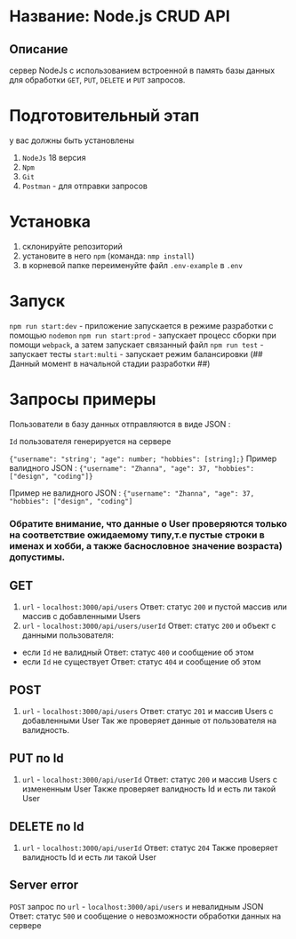 # Название: Node.js CRUD API

## Описание

сервер NodeJs с использованием встроенной в память базы данных для обработки `GET`, `PUT`, `DELETE` и `PUT` запросов.

# Подготовительный этап

у вас должны быть установлены

1. `NodeJs` 18 версия
2. `Npm`
3. `Git`
4. `Postman` - для отправки запросов

# Установка

1. склонируйте репозиторий
2. установите в него `npm` (команда: `nmp install`)
3. в корневой папке переименуйте файл `.env-example` в `.env`

# Запуск

`npm run start:dev` - приложение запускается в режиме разработки с помощью `nodemon`
`npm run start:prod` - запускает процесс сборки при помощи `webpack`, а затем запускает связанный файл
`npm run test` - запускает тесты
`start:multi` - запускает режим балансировки (## Данный момент в начальной стадии разработки ##)

# Запросы примеры

Пользователи в базу данных отправляются в виде JSON :

`Id` пользователя генерируется на сервере

`{"username": "string'; "age": number; "hobbies": [string];}`
Пример валидного JSON :
`{"username": "Zhanna", "age": 37, "hobbies": ["design", "coding"]}`

Пример не валидного JSON :
`{"username": "Zhanna", "age": 37, "hobbies": ["design", "coding"]`

### Обратите внимание, что данные о User проверяются только на соответствие ожидаемому типу,т.е пустые строки в именах и хобби, а также баснословное значение возраста) допустимы.

## GET

1. `url` - `localhost:3000/api/users` Ответ: статус `200` и пустой массив или массив с добавленными Users
2. `url` - `localhost:3000/api/users/userId` Ответ: статус `200` и объект с данными пользователя:

- если `Id` не валидный Ответ: статус `400` и сообщение об этом
- если `Id` не существует Ответ: статус `404` и сообщение об этом

## POST

1. `url` - `localhost:3000/api/users` Ответ: статус `201` и массив Users с добавленными User
   Так же проверяет данные от пользователя на валидность.

## PUT по Id

1. `url` - `localhost:3000/api/userId` Ответ: статус `200` и массив Users с измененным User
   Также проверяет валидность Id и есть ли такой User

## DELETE по Id

1. `url` - `localhost:3000/api/userId` Ответ: статус `204`
   Также проверяет валидность Id и есть ли такой User

## Server error

`POST` запрос по `url` - `localhost:3000/api/users` и невалидным JSON Ответ: статус `500` и сообщение о невозможности обработки данных на сервере

